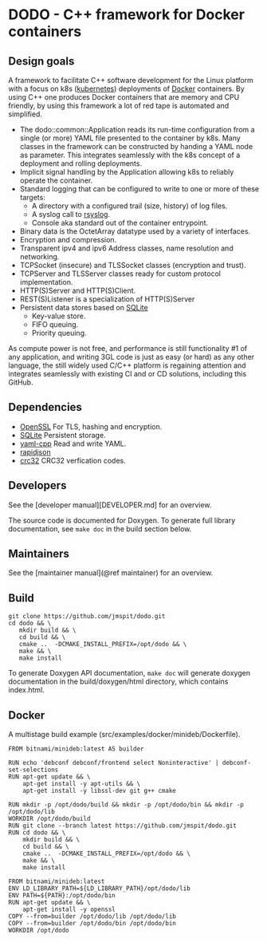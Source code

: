 # DODO - C++ framework for Docker containers
## Design goals

A framework to facilitate C++ software development for the Linux platform with a focus on k8s ([kubernetes](https://kubernetes.io/)) deployments of [Docker](https://www.docker.com/) containers. By using C++ one produces Docker containers that are memory and CPU friendly, by using this framework a lot of red tape is automated and simplified.

  - The dodo::common::Application reads its run-time configuration from a single (or more) YAML file presented to the container by k8s. Many classes in the framework can be constructed by handing a YAML node as parameter. This integrates seamlessly with the k8s concept of a deployment and rolling deployments.
  - Implicit signal handling by the Application allowing k8s to reliably operate the container.
  - Standard logging that can be configured to write to one or more of these targets:
    -  A directory with a configured trail (size, history) of log files.
    -  A syslog call to [rsyslog](https://www.rsyslog.com/).
    -  Console aka standard out of the container entrypoint.
  - Binary data is the OctetArray datatype used by a variety of interfaces.
  - Encryption and compression.
  - Transparent ipv4 and ipv6 Address classes, name resolution and networking.
  - TCPSocket (insecure) and TLSSocket classes (encryption and trust).
  - TCPServer and TLSServer classes ready for custom protocol implementation.
  - HTTP(S)Server and HTTP(S)Client.
  - REST(S)Listener is a specialization of HTTP(S)Server
  - Persistent data stores based on [SQLite](https://sqlite.org/index.html)
    - Key-value store.
    - FIFO queuing.
    - Priority queuing.

As compute power is not free, and performance is still functionality #1 of any application, and writing 3GL code is just as easy (or hard) as any other language, the still widely used C/C++ platform is regaining attention and integrates seamlessly with existing CI and or CD solutions, including this GitHub.

## Dependencies

  - [OpenSSL](https://www.openssl.org/) For TLS, hashing and encryption.
  - [SQLite](https://sqlite.org/index.html) Persistent storage.
  - [yaml-cpp](https://github.com/jbeder/yaml-cpp) Read and write YAML.
  - [rapidjson]()
  - [crc32](https://github.com/stbrumme/crc32) CRC32 verfication codes.

## Developers

See the [developer manual][DEVELOPER.md] for an overview.

The source code is documented for Doxygen. To generate full library documentation, see `make doc` in
the build section below.

## Maintainers

See the [maintainer manual](@ref maintainer) for an overview.

## Build

```
git clone https://github.com/jmspit/dodo.git
cd dodo && \
   mkdir build && \
   cd build && \
   cmake ..  -DCMAKE_INSTALL_PREFIX=/opt/dodo && \
   make && \
   make install
```

To generate Doxygen API documentation, `make doc` will generate doxygen documentation
in the build/doxygen/html directory, which contains index.html.

## Docker

A multistage build example (src/examples/docker/minideb/Dockerfile).

```
FROM bitnami/minideb:latest AS builder

RUN echo 'debconf debconf/frontend select Noninteractive' | debconf-set-selections
RUN apt-get update && \
    apt-get install -y apt-utils && \
    apt-get install -y libssl-dev git g++ cmake

RUN mkdir -p /opt/dodo/build && mkdir -p /opt/dodo/bin && mkdir -p /opt/dodo/lib
WORKDIR /opt/dodo/build
RUN git clone --branch latest https://github.com/jmspit/dodo.git
RUN cd dodo && \
    mkdir build && \
    cd build && \
    cmake ..  -DCMAKE_INSTALL_PREFIX=/opt/dodo && \
    make && \
    make install

FROM bitnami/minideb:latest
ENV LD_LIBRARY_PATH=${LD_LIBRARY_PATH}/opt/dodo/lib
ENV PATH=${PATH}:/opt/dodo/bin
RUN apt-get update && \
    apt-get install -y openssl
COPY --from=builder /opt/dodo/lib /opt/dodo/lib
COPY --from=builder /opt/dodo/bin /opt/dodo/bin
WORKDIR /opt/dodo
```